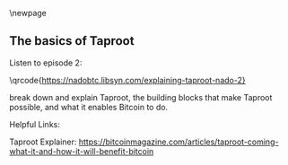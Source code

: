 \newpage
## The basics of Taproot

Listen to episode 2:

\qrcode{https://nadobtc.libsyn.com/explaining-taproot-nado-2}

break down and explain Taproot, the building blocks that make Taproot possible, and what it enables Bitcoin to do.

Helpful Links:

Taproot Explainer: https://bitcoinmagazine.com/articles/taproot-coming-what-it-and-how-it-will-benefit-bitcoin 
